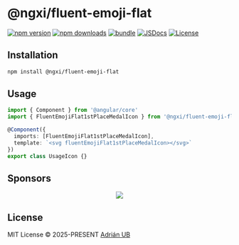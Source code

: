 # @ngxi/fluent-emoji-flat

[![npm version][npm-version-src]][npm-version-href]
[![npm downloads][npm-downloads-src]][npm-downloads-href]
[![bundle][bundle-src]][bundle-href]
[![JSDocs][jsdocs-src]][jsdocs-href]
[![License][license-src]][license-href]

## Installation

```sh
npm install @ngxi/fluent-emoji-flat
```

## Usage

```ts
import { Component } from '@angular/core'
import { FluentEmojiFlat1stPlaceMedalIcon } from '@ngxi/fluent-emoji-flat'

@Component({
  imports: [FluentEmojiFlat1stPlaceMedalIcon],
  template: `<svg fluentEmojiFlat1stPlaceMedalIcon></svg>`
})
export class UsageIcon {}
```

## Sponsors

<p align="center">
  <a href="https://cdn.jsdelivr.net/gh/adrian-ub/static/sponsors.svg">
    <img src='https://cdn.jsdelivr.net/gh/adrian-ub/static/sponsors.svg'/>
  </a>
</p>

## License

MIT License © 2025-PRESENT [Adrián UB](https://github.com/adrian-ub)

<!-- Badges -->

[npm-version-src]: https://img.shields.io/npm/v/@ngxi/fluent-emoji-flat?style=flat&colorA=080f12&colorB=1fa669
[npm-version-href]: https://npmjs.com/package/@ngxi/fluent-emoji-flat
[npm-downloads-src]: https://img.shields.io/npm/dm/@ngxi/fluent-emoji-flat?style=flat&colorA=080f12&colorB=1fa669
[npm-downloads-href]: https://npmjs.com/package/@ngxi/fluent-emoji-flat
[bundle-src]: https://img.shields.io/bundlephobia/minzip/@ngxi/fluent-emoji-flat?style=flat&colorA=080f12&colorB=1fa669&label=minzip
[bundle-href]: https://bundlephobia.com/result?p=@ngxi/fluent-emoji-flat
[license-src]: https://img.shields.io/npm/l/@ngxi/fluent-emoji-flat?style=flat&colorA=080f12&colorB=1fa669
[license-href]: https://github.com/adrian-ub/ngxi/blob/main/LICENSE
[jsdocs-src]: https://img.shields.io/badge/jsdocs-reference-080f12?style=flat&colorA=080f12&colorB=1fa669
[jsdocs-href]: https://www.jsdocs.io/package/@ngxi/fluent-emoji-flat
